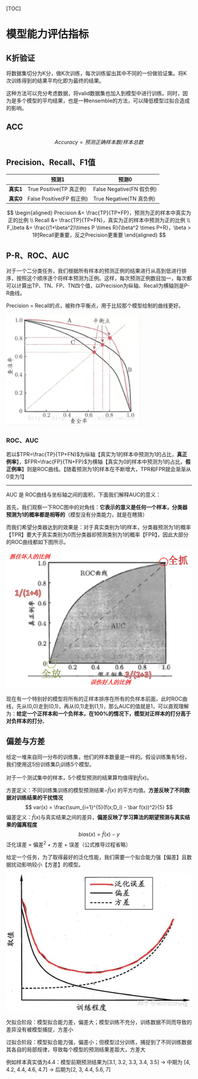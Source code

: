 [TOC]

# 模型能力评估指标

## K折验证

将数据集切分为K分，做K次训练，每次训练留出其中不同的一份做验证集。将K次训练得到的结果平均化即为最终的结果。

这种方法可以充分考虑数据，将valid数据集也加入到模型中进行训练。同时，因为是多个模型的平均结果，也是一种ensemble的方法，可以降低模型过拟合造成的影响。



## ACC

$$
Accuracy = 预测正确样本数 / 样本总数
$$



## Precision、Recall、F1值

|           | 预测1                     | 预测0                     |
| --------- | ------------------------- | ------------------------- |
| **真实1** | True Positive(TP 真正例)  | False Negative(FN 假负例) |
| **真实0** | False Positive(FP 假正例) | True Negative(TN 真负例)  |

$$
\begin{aligned}
Precision &= \frac{TP}{TP+FP}，预测为正的样本中真实为正的比例 \\
Recall &= \frac{TP}{TP+FN}，真实为正的样本中预测为正的比例 \\
F_\beta &= \frac{(1+\beta^2)\times P \times R}{\beta^2 \times P+R}，\beta > 1时Recall更重要，反之Precision更重要
\end{aligned}
$$

## P-R、ROC、AUC

对于一个二分类任务，我们根据所有样本的预测正例的结果进行从高到低进行排序，按照这个顺序逐个将样本预测为正例。这样，每次预测正例数目加一，每次都可以计算出TP、TN、FP、TN四个值，以Precision为纵轴、Recall为横轴则是P-R曲线。

Precision = Recall的点，被称作平衡点，用于比较那个模型绘制的曲线更好。

![img](PR.png)

### ROC、AUC

若以$TPR=\frac{TP}{TP+FN}$为纵轴【真实为1的样本中预测为1的占比，**真正例率**】，$FPR=\frac{FP}{TN+FP}$为横轴【真实为0的样本中预测为1的占比，**假正例率**】则是ROC曲线。【随着预测为1的样本在不断增大，TPR和FPR就会渐渐从0变为1】

------

AUC 是 ROC曲线与坐标轴之间的面积，下面我们解释AUC的意义：

首先，我们观察一下ROC图中的对角线：**它表示的意义是任何一个样本，分类器预测为1的概率都是相等的**（模型没有分类能力，就是在瞎猜）

而我们希望分类器达到的效果是：对于真实类别为1的样本，分类器预测为1的概率【TPR】要大于真实类别为0而分类器却预测类别为1的概率【FPR】，因此大部分的ROC曲线都如下图所示。

![img](auc.png)

现在有一个特别好的模型将所有的正样本排序在所有的负样本前面，此时ROC曲线，先从(0,0)走到(0,1)，再从(0,1)走到(1,1)，那么AUC的值就是1，可以直观理解为：**给定一个正样本和一个负样本，在100%的情况下，模型对正样本的打分高于对负样本的打分**。

## 偏差与方差

给定一堆来自同一分布的训练集，他们的样本数量是一样的。假设训练集有5份，我们使用这5份训练集$D_i$训练5个模型。

对于一个测试集中的样本，5个模型预测的结果算均值得到$\bar f(x)$。

方差定义：不同训练集训练的模型预测结果$-\bar f(x)$ 的平方均值。**方差反映了不同数据对训练结果的干扰情况**
$$
var(x) = \frac{\sum_{i=1}^{5}(f(x;D_i) - \bar f(x))^2}{5}
$$
偏差定义：$\bar f(x)$与真实结果之间的差异，**偏差反映了学习算法的期望预测与真实结果的偏离程度**
$$
bias(x) = \bar f(x) - y
$$
泛化误差 = 偏差$^2$ + 方差 + 误差（公式推导过程省略） 

给定一个任务，为了取得最好的泛化性能，我们需要一个拟合能力强【偏差】且数据扰动影响较小【方差】的模型。



![img](error.jpg)

欠拟合阶段：模型拟合能力差，偏差大；模型训练不充分，训练数据不同而导致的差异没有被模型捕捉，方差小

过拟合阶段：模型拟合能力强，偏差小；但模型过分训练，捕捉到了不同训练数据其各自的局部规律，导致每个模型的预测结果差距大，方差大

例如样本真实值为4.4：模型前期预测结果为[3.1, 3.2, 3.3, 3.4, 3.5]  -> 中期为 [4, 4.2, 4.4, 4.6, 4.7] -> 后期为[2, 3, 4.4, 5.6, 7]
